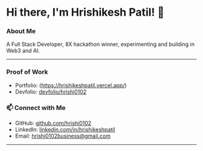 # Hi there, I'm Hrishikesh Patil! 👋

### About Me
A Full Stack Developer, 8X hackathon winner, experimenting and building in Web3 and AI.

---
### Proof of Work
- Portfolio: (https://hrishikeshpatil.vercel.app/)
- Devfolio: [devfolio/hrishi0102](https://devfolio.co/@hrishi2002)
### 📫 Connect with Me
- GitHub: [github.com/hrishi0102](https://github.com/hrishi0102)
- LinkedIn: [linkedin.com/in/hrishikeshpatil](https://www.linkedin.com/in/hrishikesh-patil-2002/)
- Email: [hrishi0102business@gmail.com](mailto:hrishi0102business@gmail.com)
---

<!---
hrishi0102/hrishi0102 is a ✨ special ✨ repository because its `README.md` (this file) appears on your GitHub profile.
You can click the Preview link to take a look at your changes.
--->
